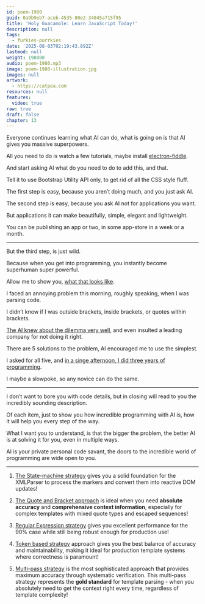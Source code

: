 ```yaml
---
id: poem-1980
guid: 0a9b9eb7-aceb-4535-80e2-34045a715f95
title: 'Holy Guacamole: Learn JavaScript Today!'
description: null
tags:
  - furkies-purrkies
date: '2025-08-03T02:19:43.892Z'
lastmod: null
weight: 198000
audio: poem-1980.mp3
image: poem-1980-illustration.jpg
images: null
artwork:
  - https://catpea.com
resources: null
features:
  video: true
raw: true
draft: false
chapter: 13
---
```


Everyone continues learning what AI can do,
what is going on is that AI gives you massive superpowers.

All you need to do is watch a few tutorials,
maybe install [electron-fiddle][1].

And start asking AI what do you need to do to add this,
and that.

Tell it to use Bootstrap Utility API only,
to get rid of all the CSS style fluff.

The first step is easy, because you aren’t doing much,
and you just ask AI.

The second step is easy,
because you ask AI not for applications you want.

But applications it can make beautifully,
simple, elegant and lightweight.

You can be publishing an app or two,
in some app-store in a week or a month.

---

But the third step,
is just wild.

Because when you get into programming,
you instantly become superhuman super powerful.

Allow me to show you,
[what that looks like][2].

I faced an annoying problem this morning,
roughly speaking, when I was parsing code.

I didn’t know if I was outside brackets,
inside brackets, or quotes within brackets.

[The AI knew about the dilemma very well][0],
and even insulted a leading company for not doing it right.

There are 5 solutions to the problem,
AI encouraged me to use the simplest.

I asked for all five,
and [in a singe afternoon, I did three years of programming][3].

I maybe a slowpoke,
so any novice can do the same.

---

I don’t want to bore you with code details,
but in closing will read to you the incredibly sounding description.

Of each item, just to show you how incredible programming with AI is,
how it will help you every step of the way.

What I want you to understand, is that the bigger the problem,
the better AI is at solving it for you, even in multiple ways.

AI is your private personal code savant,
the doors to the incredible world of programming are wide open to you.

---

1. [The State-machine strategy][state-machine] gives you a solid foundation for the XMLParser to process the markers and convert them into reactive DOM updates!

2. [The Quote and Bracket approach][quote-bracket] is ideal when you need **absolute accuracy** and **comprehensive context information**, especially for complex templates with mixed quote types and escaped sequences!

3. [Regular Expression strategy][regex-based] gives you excellent performance for the 90% case while still being robust enough for production use!

4. [Token based strategy][token-based] approach gives you the best balance of accuracy and maintainability, making it ideal for production template systems where correctness is paramount!

5. [Multi-pass strategy][multi-pass] is the most sophisticated approach that provides maximum accuracy through systematic verification. This multi-pass strategy represents the **gold standard** for template parsing - when you absolutely need to get the context right every time, regardless of template complexity!

[0]: files/tagged-template-literal-parsing-strategies.md
[1]: https://www.electronjs.org/fiddle
[2]: https://github.com/catpea/heebiejeebies/tree/992d5012b132df5f8bae8f0242bc2efb154dc394/src/strategy
[3]: https://github.com/catpea/heebiejeebies/tree/main
[state-machine]: https://github.com/catpea/heebiejeebies/blob/992d5012b132df5f8bae8f0242bc2efb154dc394/src/strategy/state-machine.md
[quote-bracket]: https://github.com/catpea/heebiejeebies/blob/992d5012b132df5f8bae8f0242bc2efb154dc394/src/strategy/quote-bracket.md
[regex-based]: https://github.com/catpea/heebiejeebies/blob/992d5012b132df5f8bae8f0242bc2efb154dc394/src/strategy/regex-based.md
[token-based]: https://github.com/catpea/heebiejeebies/blob/992d5012b132df5f8bae8f0242bc2efb154dc394/src/strategy/token-based.md
[multi-pass]: https://github.com/catpea/heebiejeebies/blob/992d5012b132df5f8bae8f0242bc2efb154dc394/src/strategy/multi-pass.md
